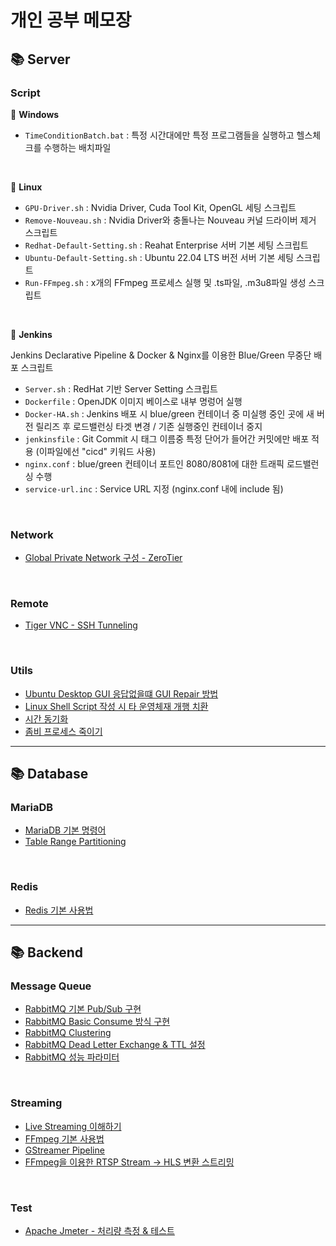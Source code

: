 # 개인 공부 메모장

## 📚 Server

### Script

📂 **Windows**
- `TimeConditionBatch.bat` : 특정 시간대에만 특정 프로그램들을 실행하고 헬스체크를 수행하는 배치파일

<br>

📂 **Linux**

- `GPU-Driver.sh` : Nvidia Driver, Cuda Tool Kit, OpenGL 세팅 스크립트
- `Remove-Nouveau.sh` : Nvidia Driver와 충돌나는 Nouveau 커널 드라이버 제거 스크립트
- `Redhat-Default-Setting.sh` : Reahat Enterprise 서버 기본 세팅 스크립트
- `Ubuntu-Default-Setting.sh` : Ubuntu 22.04 LTS 버전 서버 기본 세팅 스크립트
- `Run-FFmpeg.sh` : x개의 FFmpeg 프로세스 실행 및 .ts파일, .m3u8파일 생성 스크립트

<br>

📂 **Jenkins**

Jenkins Declarative Pipeline & Docker & Nginx를 이용한 Blue/Green 무중단 배포 스크립트

- `Server.sh` : RedHat 기반 Server Setting 스크립트 
- `Dockerfile` : OpenJDK 이미지 베이스로 내부 명렁어 실행 
- `Docker-HA.sh` : Jenkins 배포 시 blue/green 컨테이너 중 미실행 중인 곳에 새 버전 릴리즈 후 로드밸런싱 타겟 변경 / 기존 실행중인 컨테이너 중지 
- `jenkinsfile` : Git Commit 시 태그 이름중 특정 단어가 들어간 커밋에만 배포 적용 (이파일에선 "cicd" 키워드 사용)
- `nginx.conf` : blue/green 컨테이너 포트인 8080/8081에 대한 트래픽 로드밸런싱 수행 
- `service-url.inc` : Service URL 지정 (nginx.conf 내에 include 됨)

<br>

### Network

- [Global Private Network 구성 - ZeroTier](./Server/Network/Zerotier.md)

<br>

### Remote

- [Tiger VNC - SSH Tunneling](./Server/Remote/TigerVNC.md)

<br>

### Utils

- [Ubuntu Desktop GUI 응답없을떄 GUI Repair 방법](./Server/Utils/GUI%20Repair.md)
- [Linux Shell Script 작성 시 타 운영체재 개행 치환](./Server/Utils/개행%20제거.md)
- [시간 동기화](./Server/Utils/시간%20동기화.md)
- [좀비 프로세스 죽이기](./Server/Utils/좀비%20프로세스%20죽이기.md)

---

## 📚 Database

### MariaDB

- [MariaDB 기본 명령어](./Database/MariaDB/기본%20명령어.md)
- [Table Range Partitioning](./Database/MariaDB/Range%20Partitioning.md)

<br>

### Redis

- [Redis 기본 사용법](./Database/Redis/Redis%20기본%20사용법.md)

---

## 📚 Backend

### Message Queue

- [RabbitMQ 기본 Pub/Sub 구현](./Backend/Message-Queue/RabbitMQ/기본구조/RabbitMQ%20-%20PubSub.md)
- [RabbitMQ Basic Consume 방식 구현](./Backend/Message-Queue/RabbitMQ/Basic-Consume/RabbitMQ%20-%20Basic%20Consume.md)
- [RabbitMQ Clustering](./Backend/Message-Queue/RabbitMQ/Clustering/Clustering.md)
- [RabbitMQ Dead Letter Exchange & TTL 설정](./Backend/Message-Queue/RabbitMQ/Dead-Letter-Exchange/RabbitMQ-Dead%20Letter%20Exchange-TTL.md)
- [RabbitMQ 성능 파라미터](./Backend/Message-Queue/RabbitMQ/성능파라미터/성능%20파라미터.md)

<br>

### Streaming

- [Live Streaming 이해하기](./Backend/Streaming/Live-Streaming/Live%20Streaming%20이해하기.md)
- [FFmpeg 기본 사용법](./Backend/Streaming/FFmpeg/FFmpeg.md)
- [GStreamer Pipeline](./Backend/Streaming/GStreamer/Gstreamer.md)
- [FFmpeg을 이용한 RTSP Stream -> HLS 변환 스트리밍](./Backend/Streaming/HLS/RTSP%20to%20HLS.md)

<br>

### Test

- [Apache Jmeter - 처리량 측정 & 테스트](./Backend/Test/Apache-Jmeter/Apache%20Jmeter.md)
